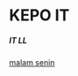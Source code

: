 <html>
  <head>
    <h1 color="#ff0000">KEPO IT</h1>
    <h5>IT LL</h5>
    <a href="#">malam senin</a>
  </head>
 </html>
